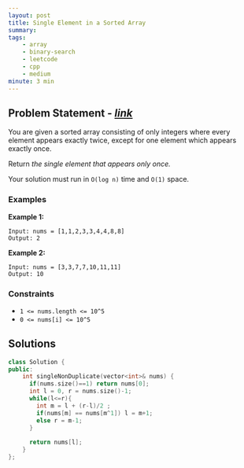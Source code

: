 ```yaml
---
layout: post
title: Single Element in a Sorted Array
summary:
tags:
    - array
    - binary-search
    - leetcode
    - cpp
    - medium
minute: 3 min
---
```


## Problem Statement - [*link*](https://leetcode.com/problems/single-element-in-a-sorted-array)  

You are given a sorted array consisting of only integers where every element appears exactly twice, except for one element which appears exactly once.

Return *the single element that appears only once.*

Your solution must run in `O(log n)` time and `O(1)` space.



### Examples

**Example 1:**   
```
Input: nums = [1,1,2,3,3,4,4,8,8]
Output: 2
```

**Example 2:**    
```
Input: nums = [3,3,7,7,10,11,11]
Output: 10
```

### Constraints
+ `1 <= nums.length <= 10^5`
+ `0 <= nums[i] <= 10^5`

## Solutions

```cpp
class Solution {
public:
    int singleNonDuplicate(vector<int>& nums) {
      if(nums.size()==1) return nums[0];
      int l = 0, r = nums.size()-1;
      while(l<=r){
        int m = l + (r-l)/2 ;
        if(nums[m] == nums[m^1]) l = m+1;
        else r = m-1;
      }
      
      return nums[l];
    }
};
```

